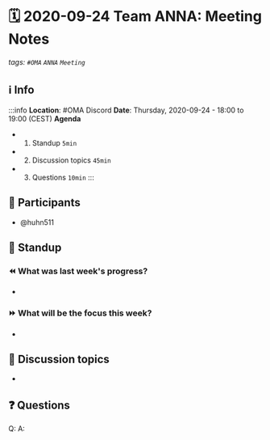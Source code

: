 # 🗓️ 2020-09-24 Team ANNA: Meeting Notes
###### tags: `#OMA` `ANNA` `Meeting`


## ℹ️ Info
:::info
**Location**: #OMA Discord
**Date**: Thursday, 2020-09-24 - 18:00 to 19:00 (CEST) 
**Agenda**
- 1. Standup `5min`
- 2. Discussion topics `45min`
- 3. Questions `10min`
:::

## 👥 Participants
- @huhn511


## 🙋‍ Standup

### ⏪ What was last week's progress?
- 

### ⏩ What will be the focus this week?
- 

## 💬 Discussion topics
- 

## ❓ Questions

Q:
A: